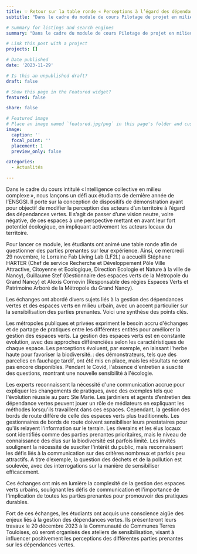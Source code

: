 ```yaml
---
title: 💡 Retour sur la table ronde « Perceptions à l’égard des dépendances vertes » 
subtitle: "Dans le cadre du module de cours Pilotage de projet en milieu complexe, les étudiants de l'ENSGSI sont amenés à travailler sur le sujet de l'entretien des bords de route."

# Summary for listings and search engines
summary: "Dans le cadre du module de cours Pilotage de projet en milieu complexe, les étudiants de l'ENSGSI sont amenés à travailler sur le sujet de l'entretien des bords de route."

# Link this post with a project
projects: []

# Date published
date: '2023-11-29'

# Is this an unpublished draft?
draft: false

# Show this page in the Featured widget?
featured: false

share: false

# Featured image
# Place an image named `featured.jpg/png` in this page's folder and customize its options here.
image:
  caption: ''
  focal_point: ''
  placement: 1
  preview_only: false

categories:
  - Actualités

---
```


Dans le cadre du cours intitulé « Intelligence collective en milieu complexe », nous lançons un défi aux étudiants de dernière année de l’ENSGSI. Il porte sur la conception de dispositifs de démonstration ayant pour objectif de modifier la perception des acteurs d’un territoire à l’égard des dépendances vertes. Il s’agit de passer d’une vision neutre, voire négative, de ces espaces à une perspective mettant en avant leur fort potentiel écologique, en impliquant activement les acteurs locaux du territoire.  

Pour lancer ce module, les étudiants ont animé une table ronde afin de questionner des parties prenantes sur leur expérience. Ainsi, ce mercredi 29 novembre, le Lorraine Fab Living Lab (LF2L) a accueilli Stéphane HARTER (Chef de service Recherche et Développement Pôle Ville Attractive, Citoyenne et Ecologique, Direction Ecologie et Nature à la ville de Nancy), Guillaume Stef (Gestionnaire des espaces verts de la Métropole du Grand Nancy) et Alexis Cornevin (Responsable des régies Espaces Verts et Patrimoine Arboré de la Métropole du Grand Nancy). 

Les échanges ont abordé divers sujets liés à la gestion des dépendances vertes et des espaces verts en milieu urbain, avec un accent particulier sur la sensibilisation des parties prenantes. Voici une synthèse des points clés. 

Les métropoles publiques et privées expriment le besoin accru d'échanges et de partage de pratiques entre les différentes entités pour améliorer la gestion des espaces verts. La gestion des espaces verts est en constante évolution, avec des approches différenciées selon les caractéristiques de chaque espace. Les perceptions évoluent, par exemple, en laissant l'herbe haute pour favoriser la biodiversité. : des démonstrateurs, tels que des parcelles en fauchage tardif, ont été mis en place, mais les résultats ne sont pas encore disponibles. Pendant le Covid, l'absence d'entretien a suscité des questions, montrant une nouvelle sensibilité à l'écologie. 

Les experts reconnaissent la nécessité d'une communication accrue pour expliquer les changements de pratiques, avec des exemples tels que l'évolution réussie au parc Ste Marie. Les jardiniers et agents d’entretien des dépendance vertes peuvent jouer un rôle de médiateurs en expliquant les méthodes lorsqu'ils travaillent dans ces espaces. Cependant, la gestion des bords de route diffère de celle des espaces verts plus traditionnels. Les gestionnaires de bords de route doivent sensibiliser leurs prestataires pour qu'ils relayent l'information sur le terrain. Les riverains et les élus locaux sont identifiés comme des parties prenantes prioritaires, mais le niveau de connaissance des élus sur la biodiversité est parfois limité. Les invités soulignent la nécessité de susciter l'intérêt du public, mais reconnaissent les défis liés à la communication sur des critères nombreux et parfois peu attractifs. A titre d’exemple, la question des déchets et de la pollution est soulevée, avec des interrogations sur la manière de sensibiliser efficacement. 

Ces échanges ont mis en lumière la complexité de la gestion des espaces verts urbains, soulignant les défis de communication et l'importance de l'implication de toutes les parties prenantes pour promouvoir des pratiques durables. 

Fort de ces échanges, les étudiants ont acquis une conscience aigüe des enjeux liés à la gestion des dépendances vertes. Ils présenteront leurs travaux le 20 décembre 2023 à la Communauté de Communes Terres Touloises, où seront organisés des ateliers de sensibilisation, visant à influencer positivement les perceptions des différentes parties prenantes sur les dépendances vertes. 
